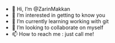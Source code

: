 - 👋 Hi, I’m @ZarinMakkan
- 👀 I’m interested in getting to know you
- 🌱 I’m currently learning working with git
- 💞️ I’m looking to collaborate on myself
- 📫 How to reach me : just call me!

<!---
ZarinMakkan/ZarinMakkan is a ✨ special ✨ repository because its `README.md` (this file) appears on your GitHub profile.
You can click the Preview link to take a look at your changes.
--->
